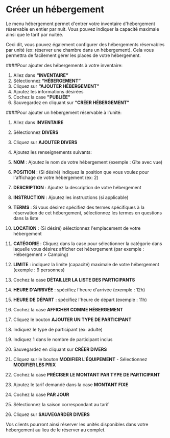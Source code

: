 # Créer un hébergement

Le menu hébergement permet d'entrer votre inventaire d'hébergement réservable en entier par nuit. Vous pouvez indiquer la capacité maximale ainsi que le tarif par nuitée.

Ceci dit, vous pouvez également configurer des hébergements réservables par unité (ex: réserver une chambre dans un hébergement). Cela vous permettra de facilement gérer les places de votre hébergement. 

####Pour ajouter des hébergements à votre inventaire:

1. Allez dans **“INVENTAIRE”**
2. Sélectionnez **“HÉBERGEMENT”**
3. Cliquez sur **“AJOUTER HÉBERGEMENT”**
4. Ajoutez les informations désirées
5. Cochez la case **"PUBLIÉE"**
6. Sauvegardez en cliquant sur **“CRÉER HÉBERGEMENT”**


####Pour ajouter un hébergement réservable à l'unité: 

1. Allez dans **INVENTAIRE**
2. Sélectionnez **DIVERS**
3. Cliquez sur **AJOUTER DIVERS**
4. Ajoutez les renseignements suivants: 
  5. **NOM** : Ajoutez le nom de votre hébergement (exemple : Gîte avec vue)
  6. **POSITION** : (Si désiré) indiquez la position que vous voulez pour l'affichage de votre hébergement (ex: 2)
  7. **DESCRIPTION** : Ajoutez la description de votre hébergement
  8. **INSTRUCTION** : Ajoutez les instructions (si applicable)
  9. **TERMS** : Si vous désirez spécifiez des termes spécifiques à la réservation de cet hébergement, sélectionnez les termes en questions dans la liste
  10. **LOCATION** : (Si désiré) sélectionnez l'emplacement de votre hébergement 
  11. **CATÉGORIE** : Cliquez dans la case pour sélectionner la catégorie dans laquelle vous désirez afficher cet hébergement (par exemple : Hébergement > Camping)
  12. **LIMITE** : indiquez la limite (capacité) maximale de votre hébergement (exemple : 9 personnes)
  13. Cochez la case **DÉTAILLER LA LISTE DES PARTICIPANTS**
  13. **HEURE D'ARRIVÉE** : spécifiez l'heure d'arrivée (exemple : 12h)
  14. **HEURE DE DÉPART** : spécifiez l'heure de départ (exemple : 11h)
  15. Cochez la case **AFFICHER COMME HÉBERGEMENT**
  16. Cliquez le bouton **AJOUTER UN TYPE DE PARTICIPANT**
  17. Indiquez le type de participant (ex: adulte)
  18. Indiquez 1 dans le nombre de participant inclus 

1. Sauvegardez en cliquant sur **CRÉER DIVERS**
2. Cliquez sur le bouton **MODIFIER L'ÉQUIPEMENT** - Sélectionnez **MODIFIER LES PRIX**
3. Cochez la case **PRÉCISER LE MONTANT PAR TYPE DE PARTICIPANT**
4. Ajoutez le tarif demandé dans la case **MONTANT FIXE**
5. Cochez la case **PAR JOUR**
6. Sélectionnez la saison correspondant au tarif
7. Cliquez sur **SAUVEGARDER DIVERS**

Vos clients pourront ainsi réserver les unités disponibles dans votre hébergement au lieu de le réserver au complet. 

